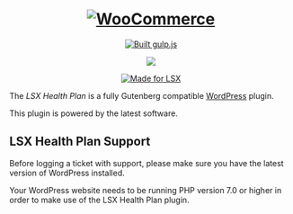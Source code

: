 <h1 align="center"><a href="https://lsx-demo.lsdev.biz/"><img src="https://www.lsdev.biz/wp-content/uploads/2019/05/LSXHLogo.svg" alt="WooCommerce"></a></h1>

  <p align="center"><a href="http://gulpjs.com/"><img src="https://img.shields.io/badge/built%20with-gulp.js-green.svg" alt="Built gulp.js"></a> 
  <p align="center"><img src="https://travis-ci.org/lightspeeddevelopment/lsx-health-plan.svg?branch=master"></p>
  <p align="center"><a href="https://lsx.lsdev.biz/"><img src="https://lsx.lsdev.biz/wp-content/uploads/2019/06/Designed-for-LSX-Theme-blue.png" alt="Made for LSX"></a></p>

The *LSX Health Plan* is a fully Gutenberg compatible [WordPress](https://wordpress.org) plugin.

This plugin is powered by the latest software. 

## LSX Health Plan Support

Before logging a ticket with support, please make sure you have the latest version of WordPress installed. 

Your WordPress website needs to be running PHP version 7.0 or higher in order to make use of the LSX Health Plan plugin.
